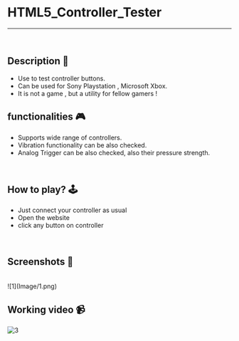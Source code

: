 # HTML5_Controller_Tester

---

<br>

## **Description 📃**

- Use to test controller buttons.
- Can be used for Sony Playstation , Microsoft Xbox.
- It is not a game , but a utility for fellow gamers !

## **functionalities 🎮**
- Supports wide range of controllers.
- Vibration functionality can be also checked. 
- Analog Trigger can be also checked, also their pressure strength.
<br>

## **How to play? 🕹️**

- Just connect your controller as usual
- Open the website
- click any button on controller

<br>

## **Screenshots 📸**

<br>
<!-- add your screenshots like this -->
<!-- ![image](url) -->
![1](Image/1.png)

<br>

## **Working video 📹**
<!-- add your working video over here -->
![3](Image/2.gif)
